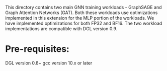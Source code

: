 This directory contains two main GNN training workloads - GraphSAGE and Graph Attention Networks (GAT). Both these workloads use optimizations implemented in this extension for the MLP portion of the workloads. We have implemented optimizations for both FP32 and BF16. The two workload implementations are compatible with DGL version 0.9.

Pre-requisites: 
===============

DGL version 0.8+ 
gcc version 10.x or later

